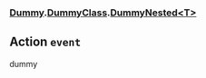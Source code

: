 ### [Dummy](./Dummy.md 'Dummy').[DummyClass](./Dummy-DummyClass.md 'Dummy.DummyClass').[DummyNested&lt;T&gt;](./Dummy-DummyClass-DummyNested-T-.md 'Dummy.DummyClass.DummyNested&lt;T&gt;')
## Action `event`
dummy
